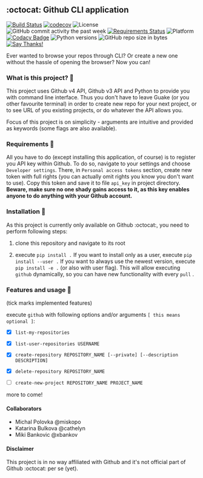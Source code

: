 ## :octocat: Github CLI application
[![Build Status](https://travis-ci.org/miskopo/github_cli_app.svg?branch=master)](https://travis-ci.org/miskopo/github_cli_app)
[![codecov](https://codecov.io/gh/miskopo/github_cli_app/branch/master/graph/badge.svg)](https://codecov.io/gh/miskopo/github_cli_app)
![License](https://img.shields.io/github/license/miskopo/github_cli_app.svg)
![GitHub commit activity the past week](https://img.shields.io/github/commit-activity/w/miskopo/github_cli_app.svg)
[![Requirements Status](https://requires.io/github/miskopo/github_cli_app/requirements.svg?branch=master)](https://requires.io/github/miskopo/github_cli_app/requirements/?branch=master)
![Platform](https://img.shields.io/badge/platform-linux-%23FCC624.svg?logo=linux)
[![Codacy Badge](https://api.codacy.com/project/badge/Grade/e2df8b89fe57485b8a9b798af0578acc)](https://www.codacy.com/app/miskopo/github_cli_app?utm_source=github.com&amp;utm_medium=referral&amp;utm_content=miskopo/github_cli_app&amp;utm_campaign=Badge_Grade)
![Python versions](https://img.shields.io/badge/python-3.6|3.7-3776AB.svg?logo=python)
![GitHub repo size in bytes](https://img.shields.io/github/repo-size/miskopo/github_cli_app.svg)
[![Say Thanks!](https://img.shields.io/badge/Say%20Thanks-!-1EAEDB.svg)](https://saythanks.io/to/miskopo)

Ever wanted to browse your repos through CLI? Or create a new one without the hassle of opening the browser? Now you can!

### What is this project? :camel: 
This project uses Github v4 API, Github v3 API and Python to provide you with command line interface. Thus you don't have to leave Guake (or you other favourite terminal) in order to
create new repo for your next project, or to see URL of you existing projects, or do whatever the API allows you.

Focus of this project is on simplicity - arguments are intuitive and provided as keywords (some flags are also available).

### Requirements :rocket: 
All you have to do (except installing this application, of course) is to register you API key within Github. To do so, navigate to your settings and choose `Developer settings`.
There, in `Personal access tokens` section, create new token with full rights (you can actually omit rights you know you don't want to use). Copy this token and save it to file 
`api_key` in project directory. **Beware, make sure no one shady gains access to it, as this key enables anyone to do anything with your Github account.**


### Installation  :whale:
As this project is currently only available on Github :octocat:, you need to perform following steps:

1. clone this repository and navigate to its root

2. execute `pip install .`
If you want to install only as a user, execute `pip install --user .`
If you want to always use the newest version, execute `pip install -e .` (or also with user flag). This will allow executing `github` dynamically, so you can have new functionality with every `pull` .

### Features and usage :construction: 
(tick marks implemented features) 

execute `github` with following options and/or arguments `[ this means optional ]`:

- [x]  `list-my-repositories `
- [x]  `list-user-repositories USERNAME `
- [x]  `create-repository REPOSITORY_NAME [--private] [--description DESCRIPTION]`
- [x]  `delete-repository REPOSITORY_NAME `
- [ ]  `create-new-project REPOSITORY_NAME PROJECT_NAME`


more to come!

#### Collaborators
- Michal Polovka    @miskopo
- Katarina Bulkova  @cathelyn 
- Miki Bankovic     @xbankov

#### Disclaimer
This project is in no way affiliated with Github and it's not official part of Github :octocat: per se (yet).
